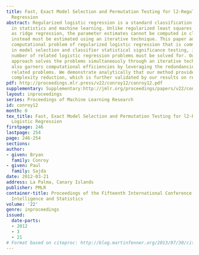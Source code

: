 ```yaml
---
title: Fast, Exact Model Selection and Permutation Testing for l2-Regularized Logistic
  Regression
abstract: Regularized logistic regression is a standard classification method used
  in statistics and machine learning. Unlike regularized least squares problems such
  as ridge regression, the parameter estimates cannot be computed in closed-form and
  instead must be estimated using an iterative technique. This paper addresses the
  computational problem of regularized logistic regression that is commonly encountered
  in model selection and classifier statistical significance testing, in which a large
  number of related logistic regression problems must be solved for. Our proposed
  approach solves the problems simultaneously through an iterative technique, which
  also garners computational efficiencies by leveraging the redundancies across the
  related problems. We demonstrate analytically that our method provides a substantial
  complexity reduction, which is further validated by our results on real-world datasets.
pdf: http://proceedings.mlr.press/v22/conroy12/conroy12.pdf
supplementary: Supplementary:http://jmlr.org/proceedings/papers/v22/conroy12/conroy12Supple.pdf
layout: inproceedings
series: Proceedings of Machine Learning Research
id: conroy12
month: 0
tex_title: Fast, Exact Model Selection and Permutation Testing for l2-Regularized
  Logistic Regression
firstpage: 246
lastpage: 254
page: 246-254
sections: 
author:
- given: Bryan
  family: Conroy
- given: Paul
  family: Sajda
date: 2012-03-21
address: La Palma, Canary Islands
publisher: PMLR
container-title: Proceedings of the Fifteenth International Conference on Artificial
  Intelligence and Statistics
volume: '22'
genre: inproceedings
issued:
  date-parts:
  - 2012
  - 3
  - 21
# Format based on citeproc: http://blog.martinfenner.org/2013/07/30/citeproc-yaml-for-bibliographies/
---
```

